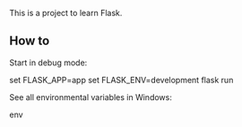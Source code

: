 This is a project to learn Flask.

How to
------

Start in debug mode:

set FLASK_APP=app
set FLASK_ENV=development
flask run

See all environmental variables in Windows:

env

